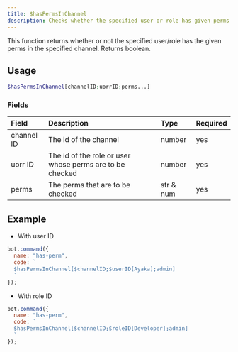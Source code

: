 ```yaml
---
title: $hasPermsInChannel
description: Checks whether the specified user or role has given perms
---
```


This function returns whether or not the specified user/role has the given perms in the specified channel. Returns boolean.


## Usage
```php
$hasPermsInChannel[channelID;uorrID;perms...]
```

### Fields

| Field | Description | Type | Required |
| :--- | :--- | :--- | :--- |
| channel ID | The id of the channel | number | yes |
| uorr ID | The id of the role or user whose perms are to be checked | number | yes |
| perms | The perms that are to be checked | str & num | yes |

## Example

- With user ID

```javascript
bot.command({
  name: "has-perm",
  code: `
  $hasPermsInChannel[$channelID;$userID[Ayaka];admin]
  `
});
```

- With role ID

```javascript
bot.command({
  name: "has-perm",
  code: `
  $hasPermsInChannel[$channelID;$roleID[Developer];admin]
  `
});
```
